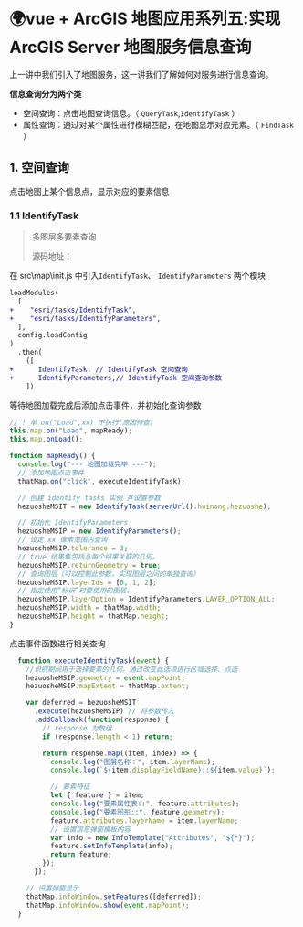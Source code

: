 # 🌍vue + ArcGIS 地图应用系列五:实现 ArcGIS Server 地图服务信息查询

上一讲中我们引入了地图服务，这一讲我们了解如何对服务进行信息查询。

**信息查询分为两个类**

- 空间查询：点击地图查询信息。（ `QueryTask`,`IdentifyTask`  ）
- 属性查询：通过对某个属性进行模糊匹配，在地图显示对应元素。（ `FindTask `）

## 1.  空间查询

点击地图上某个信息点，显示对应的要素信息

### 1.1  IdentifyTask

> 多图层多要素查询
>
> 源码地址：

在 src\map\init.js 中引入`IdentifyTask`、 `IdentifyParameters` 两个模块

```diff
loadModules(
  [
+    "esri/tasks/IdentifyTask",
+    "esri/tasks/IdentifyParameters",
  ],
  config.loadConfig
)
  .then(
    ([
+      IdentifyTask, // IdentifyTask 空间查询
+      IdentifyParameters,// IdentifyTask 空间查询参数
    ])
```

等待地图加载完成后添加点击事件，并初始化查询参数

```javascript
// ! 单 on("Load",xx) 不执行(原因待查)
this.map.on("Load", mapReady);
this.map.onLoad();

function mapReady() {
  console.log("--- 地图加载完毕 ---");
  // 添加地图点击事件
  thatMap.on("click", executeIdentifyTask);

  // 创建 identify tasks 实例 并设置参数
  hezuosheMSIT = new IdentifyTask(serverUrl().huinong.hezuoshe);

  // 初始化 IdentifyParameters
  hezuosheMSIP = new IdentifyParameters();
  // 设定 xx 像素范围内查询
  hezuosheMSIP.tolerance = 3;
  // true 结果集包括与每个结果关联的几何。
  hezuosheMSIP.returnGeometry = true;
  // 查询图层（可以控制此参数，实现图层之间的单独查询）
  hezuosheMSIP.layerIds = [0, 1, 2];
  // 指定使用“标识”时要使用的图层。
  hezuosheMSIP.layerOption = IdentifyParameters.LAYER_OPTION_ALL;
  hezuosheMSIP.width = thatMap.width;
  hezuosheMSIP.height = thatMap.height;
}
```

点击事件函数进行相关查询

```javascript
  function executeIdentifyTask(event) {
    //识别期间用于选择要素的几何。通过改变此选项进行区域选择、点选
    hezuosheMSIP.geometry = event.mapPoint;
    hezuosheMSIP.mapExtent = thatMap.extent;

    var deferred = hezuosheMSIT
      .execute(hezuosheMSIP) // 将参数传入
      .addCallback(function(response) {
        // response 为数组
        if (response.length < 1) return;

        return response.map((item, index) => {
          console.log("图层名称：", item.layerName);
          console.log(`${item.displayFieldName}::${item.value}`);

          // 要素特征
          let { feature } = item;
          console.log("要素属性表::", feature.attributes);
          console.log("要素图形::", feature.geometry);
          feature.attributes.layerName = item.layerName;
          // 设置信息弹窗模板内容
          var info = new InfoTemplate("Attributes", "${*}");
          feature.setInfoTemplate(info);
          return feature;
        });
      });

    // 设置弹窗显示
    thatMap.infoWindow.setFeatures([deferred]);
    thatMap.infoWindow.show(event.mapPoint);
  }
```


